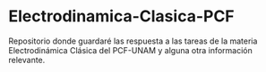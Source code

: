 # Electrodinamica-Clasica-PCF
Repositorio donde guardaré las respuesta a las tareas de la materia Electrodinámica Clásica del PCF-UNAM y alguna otra información relevante.
